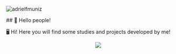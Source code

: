 
<p align="left"> <img src="https://komarev.com/ghpvc/?username=renild0&label=Profile%20views&color=0e75b6&style=flat" alt="adrielfmuniz" /> </p>
## 👋 Hello people!

:desktop_computer: Hi! Here you will find some studies and projects developed by me!
<div align="center">

<div>  
  <a href="https://www.linkedin.com/in/renild0/" target="_blank"><img src="https://img.shields.io/badge/-LinkedIn-%230077B5?style=for-the-badge&logo=linkedin&logoColor=white" target="_blank"></a> 

 
</div>
